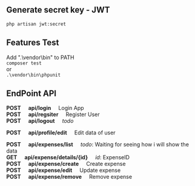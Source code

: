 ## Generate secret key - JWT

`php artisan jwt:secret`

## Features Test

Add ".\vendor\bin" to PATH  
`composer test`  
or  
`.\vendor\bin\phpunit`

## EndPoint API

**POST** &nbsp; &nbsp; **api/login** &nbsp; &nbsp; Login App  
**POST** &nbsp; &nbsp; **api/regsiter** &nbsp; &nbsp; Register User  
**POST** &nbsp; &nbsp; **api/logout** &nbsp; &nbsp; _todo_

**POST** &nbsp; &nbsp; **api/profile/edit** &nbsp; &nbsp; Edit data of user

**POST** &nbsp; &nbsp; **api/expenses/list** &nbsp; &nbsp; _todo_: Waiting for seeing how i will show the data  
**GET** &nbsp; &nbsp; **api/expense/details/{id}** &nbsp; &nbsp; _id_: ExpenseID  
**POST** &nbsp; &nbsp; **api/expense/create** &nbsp; &nbsp; Create expense  
**POST** &nbsp; &nbsp; **api/expense/edit** &nbsp; &nbsp; Update expense  
**POST** &nbsp; &nbsp; **api/expense/remove** &nbsp; &nbsp; Remove expense
